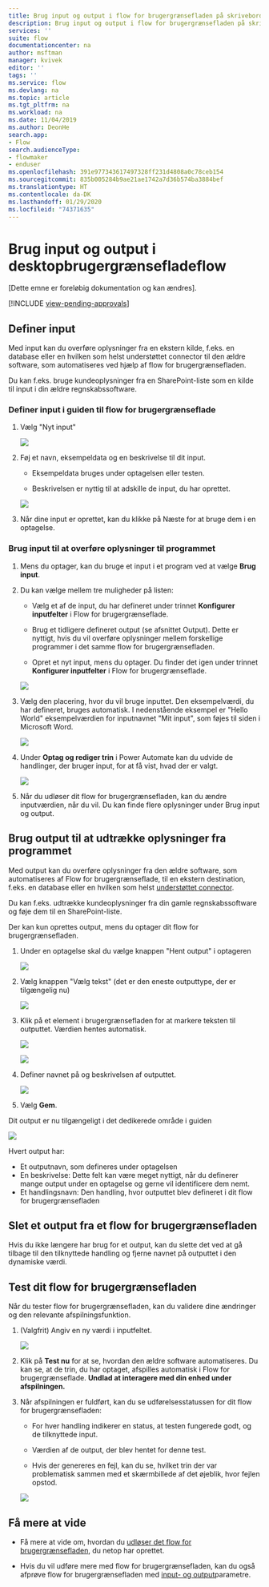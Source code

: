 ```yaml
---
title: Brug input og output i flow for brugergrænsefladen på skrivebordet | Microsoft Docs
description: Brug input og output i flow for brugergrænsefladen på skrivebordet.
services: ''
suite: flow
documentationcenter: na
author: msftman
manager: kvivek
editor: ''
tags: ''
ms.service: flow
ms.devlang: na
ms.topic: article
ms.tgt_pltfrm: na
ms.workload: na
ms.date: 11/04/2019
ms.author: DeonHe
search.app:
- Flow
search.audienceType:
- flowmaker
- enduser
ms.openlocfilehash: 391e977343617497328ff231d4808a0c78ceb154
ms.sourcegitcommit: 835b005284b9ae21ae1742a7d36b574ba3884bef
ms.translationtype: HT
ms.contentlocale: da-DK
ms.lasthandoff: 01/29/2020
ms.locfileid: "74371635"
---
```

# <a name="use-inputs-and-outputs-in-desktop-ui-flows"></a>Brug input og output i desktopbrugergrænsefladeflow

[Dette emne er foreløbig dokumentation og kan ændres].

[!INCLUDE [view-pending-approvals](../includes/cc-rebrand.md)]

## <a name="define-inputs"></a>Definer input

Med input kan du overføre oplysninger fra en ekstern kilde, f.eks. en database eller en hvilken som helst understøttet connector til den ældre software, som automatiseres ved hjælp af flow for brugergrænsefladen.

Du kan f.eks. bruge kundeoplysninger fra en SharePoint-liste som en kilde til input i din ældre regnskabssoftware.

### <a name="define-inputs-in-the-ui-flows-wizard"></a>Definer input i guiden til flow for brugergrænseflade

1. Vælg "Nyt input"

   ![](../media/inputs-outputs-desktop/2eb6313a0e966f1fbfc352445b89ee39.png)

1. Føj et navn, eksempeldata og en beskrivelse til dit input.

    - Eksempeldata bruges under optagelsen eller testen.

    - Beskrivelsen er nyttig til at adskille de input, du har oprettet.

   ![](../media/inputs-outputs-desktop/e33d206bf2158228277a276261c49785.png)

1.  Når dine input er oprettet, kan du klikke på Næste for at bruge dem i en optagelse.

### <a name="use-inputs-to-pass-information-to-the-application"></a>Brug input til at overføre oplysninger til programmet

1. Mens du optager, kan du bruge et input i et program ved at vælge **Brug input**.

1. Du kan vælge mellem tre muligheder på listen:

    - Vælg et af de input, du har defineret under trinnet **Konfigurer inputfelter** i Flow for brugergrænseflade.

    - Brug et tidligere defineret output (se afsnittet Output). Dette er nyttigt, hvis du vil overføre oplysninger mellem forskellige programmer i det samme flow for brugergrænsefladen.

    - Opret et nyt input, mens du optager. Du finder det igen under trinnet **Konfigurer inputfelter** i Flow for brugergrænseflade.

   ![](../media/inputs-outputs-desktop/de36baa0f85d5a19304e1606de25aa3e.png)

1. Vælg den placering, hvor du vil bruge inputtet. Den eksempelværdi, du har defineret, bruges automatisk. I nedenstående eksempel er "Hello World" eksempelværdien for inputnavnet "Mit input", som føjes til siden i Microsoft Word.  
    
    ![](../media/inputs-outputs-desktop/d6b74dc86f38c51cf1daa0582ff0cc33.png)

1. Under **Optag og rediger trin** i Power Automate kan du udvide de handlinger, der bruger input, for at få vist, hvad der er valgt.

   ![](../media/inputs-outputs-desktop/340aa71942b618431b0455b632f76f52.png)

1. Når du udløser dit flow for brugergrænsefladen, kan du ændre inputværdien, når du vil. Du kan finde flere oplysninger under Brug input og output.

## <a name="use-outputs-to-extract-information-from-the-app"></a>Brug output til at udtrække oplysninger fra programmet

Med output kan du overføre oplysninger fra den ældre software, som automatiseres af Flow for brugergrænseflade, til en ekstern destination, f.eks. en database eller en hvilken som helst [understøttet connector](https://flow.microsoft.com/connectors/).

Du kan f.eks. udtrække kundeoplysninger fra din gamle regnskabssoftware og føje dem til en SharePoint-liste.

Der kan kun oprettes output, mens du optager dit flow for brugergrænsefladen.

1. Under en optagelse skal du vælge knappen "Hent output" i optageren

   ![](../media/inputs-outputs-desktop/13f8dfca19c0ed04ca2a0f87bf7055ea.png)

1. Vælg knappen "Vælg tekst" (det er den eneste outputtype, der er tilgængelig nu)

   ![](../media/inputs-outputs-desktop/2845b73ee807a5be747c1dc494570ab7.png)

1. Klik på et element i brugergrænsefladen for at markere teksten til outputtet. Værdien hentes automatisk.

   ![](../media/inputs-outputs-desktop/7df19b56aadcd0aef207c7372a04b3c6.png)

   ![](../media/inputs-outputs-desktop/af55a0bf39d805b154a783eff3de131b.png)

1. Definer navnet på og beskrivelsen af outputtet.

   ![](../media/inputs-outputs-desktop/a083579ee011dfb76aa21fac116796a3.png)

1. Vælg **Gem**. 

Dit output er nu tilgængeligt i det dedikerede område i guiden

   ![](../media/inputs-outputs-desktop/b9f396de0b5893c5a3152b592911f67a.png)

Hvert output har:

-  Et outputnavn, som defineres under optagelsen
-  En beskrivelse: Dette felt kan være meget nyttigt, når du definerer mange output under en optagelse og gerne vil identificere dem nemt.
-  Et handlingsnavn: Den handling, hvor outputtet blev defineret i dit flow for brugergrænsefladen

## <a name="delete-an-output-from-a-ui-flow"></a>Slet et output fra et flow for brugergrænsefladen

Hvis du ikke længere har brug for et output, kan du slette det ved at gå tilbage til den tilknyttede handling og fjerne navnet på outputtet i den dynamiske værdi.

## <a name="test-your-ui-flow"></a>Test dit flow for brugergrænsefladen

Når du tester flow for brugergrænsefladen, kan du validere dine ændringer og den relevante afspilningsfunktion.

1. (Valgfrit) Angiv en ny værdi i inputfeltet. 
    
    ![](../media/inputs-outputs-desktop/0b4aef639c4ab30b93413e1e7a5e662d.png)

1. Klik på **Test nu** for at se, hvordan den ældre software automatiseres. Du kan se, at de trin, du har optaget, afspilles automatisk i Flow for brugergrænseflade. **Undlad at interagere med din enhed under afspilningen.**

1. Når afspilningen er fuldført, kan du se udførelsesstatussen for dit flow for brugergrænsefladen:

    - For hver handling indikerer en status, at testen fungerede godt, og de tilknyttede input.

    - Værdien af de output, der blev hentet for denne test.

    - Hvis der genereres en fejl, kan du se, hvilket trin der var problematisk sammen med et skærmbillede af det øjeblik, hvor fejlen opstod.

   ![](../media/inputs-outputs-desktop/85056d7942d12a5408005f5b683d432b.png)

## <a name="learn-more"></a>Få mere at vide

- Få mere at vide om, hvordan du [udløser det flow for brugergrænsefladen](run-ui-flow.md), du netop har oprettet.

- Hvis du vil udføre mere med flow for brugergrænsefladen, kan du også afprøve flow for brugergrænsefladen med [input- og output](inputs-outputs-web.md)parametre.


